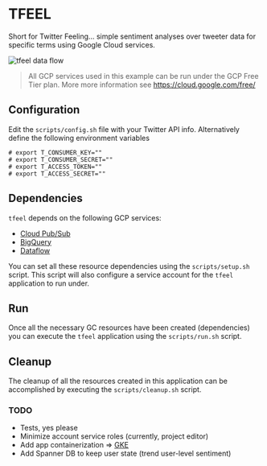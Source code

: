 # TFEEL

Short for Twitter Feeling... simple sentiment analyses over tweeter data for
specific terms using Google Cloud services.

![tfeel data flow](https://raw.github.com/mchmarny/tfeel/master/images/tfeel-flow-chart.png)

> All GCP services used in this example can be run under the GCP Free Tier
plan. More more information see https://cloud.google.com/free/

## Configuration

Edit the `scripts/config.sh` file with your Twitter API info. Alternatively
define the following environment variables

```
# export T_CONSUMER_KEY=""
# export T_CONSUMER_SECRET=""
# export T_ACCESS_TOKEN=""
# export T_ACCESS_SECRET=""
```

## Dependencies

`tfeel` depends on the following GCP services:

* [Cloud Pub/Sub](https://cloud.google.com/pubsub/)
* [BigQuery](https://cloud.google.com/bigquery/)
* [Dataflow](https://cloud.google.com/dataflow/)

You can set all these resource dependencies using the `scripts/setup.sh` script. This script will also configure a service account for the `tfeel`  application to run under.

## Run

Once all the necessary GC resources have been created (dependencies) you can execute the `tfeel` application using the `scripts/run.sh` script.

## Cleanup

The cleanup of all the resources created in this application can be accomplished by executing the `scripts/cleanup.sh` script.

### TODO

* Tests, yes please
* Minimize account service roles (currently, project editor)
* Add app containerization => [GKE](https://cloud.google.com/container-engine/)
* Add Spanner DB to keep user state (trend user-level sentiment)
